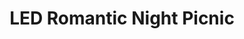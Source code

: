 ---
order: 65
image: "https://cdn.filestackcontent.com/MSf09VmMQ4ybIuqRGn3o/convert?cache=true&compress=true&quality=90&format=webp&w=1000&fit=max"
title:   LED Romantic Night Picnic
infose: 3 horas - 2 personas
link: "https://fareharbor.com/embeds/book/adventurespuertorico/items/518009/calendar/2025/10/?asn=fhdn&asn-ref=turisteandoenpuertorico&ref=turisteandoenpuertorico&marketplace=yes&flow=no&full-items=yes"
---